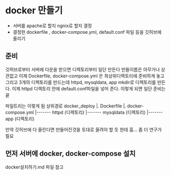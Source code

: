 # docker 만들기
- 서버를 apache로 할지 ngnix로 할지 결정
- 결정한 dockerfile , docker-compose.yml, default.conf 파일 등을 깃허브에 올리기

## 준비
깃허브로부터 서버에 다운을 받으면
디렉토리부터 일단 만든다 
만들이름은 아무거나 상관없고
이제 Dockerfile, docker-compose.yml 은 최상위디렉토리에 준비하게 놓고
그리고 3개의 디렉토리를 만드는데 httpd, mysqldata, app
mkdir로 디렉토리를 만든다. 이제 httpd 디렉토리 안에 default.conf파일을 넣어 준다. 이렇게 되면 일단 준비는 끝


파일트리는 이렇게 됨
상위경로
docker_deploy
   |. Dockerfile
   |. docker-compose.yml
   |------- httpd (디렉토리)
   |------- mysqldata (디렉토리)
   |------- app (디렉토리)

만약 깃허브에 다 올린다면 만들어진것을 토대로 올려야 할 듯 한데 흠...
좀 더 연구가 필요



## 먼저 서버에 docker, docker-compose 설치

docker설치하기.md 파일 참고
